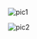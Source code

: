 ![pic1](https://github.com/seyitbugraerden/React-WeatherApp/assets/154025499/d11aa322-dcc4-466a-b655-85baee035895)

![pic2](https://github.com/seyitbugraerden/React-WeatherApp/assets/154025499/0c3aef0e-0faa-4c2e-bfeb-92856c21f56a)

